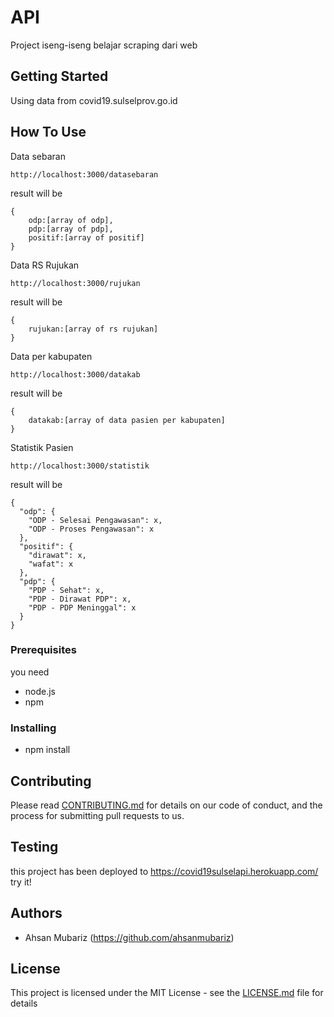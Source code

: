# API

Project iseng-iseng belajar scraping dari web

## Getting Started

Using data from covid19.sulselprov.go.id 

## How To Use

Data sebaran

```
http://localhost:3000/datasebaran
```
result will be
```
{
    odp:[array of odp],
    pdp:[array of pdp],
    positif:[array of positif]
}
```

Data RS Rujukan

```
http://localhost:3000/rujukan
```
result will be
```
{
    rujukan:[array of rs rujukan]
}
```

Data per kabupaten

```
http://localhost:3000/datakab
```
result will be
```
{
    datakab:[array of data pasien per kabupaten]
}
```

Statistik Pasien

```
http://localhost:3000/statistik
```
result will be
```
{
  "odp": {
    "ODP - Selesai Pengawasan": x,
    "ODP - Proses Pengawasan": x
  },
  "positif": {
    "dirawat": x,
    "wafat": x
  },
  "pdp": {
    "PDP - Sehat": x,
    "PDP - Dirawat PDP": x,
    "PDP - PDP Meninggal": x
  }
}
```

### Prerequisites

you need

- node.js
- npm

### Installing
- npm install

## Contributing

Please read [CONTRIBUTING.md](https://gist.github.com/PurpleBooth/b24679402957c63ec426) for details on our code of conduct, and the process for submitting pull requests to us.

## Testing

this project has been deployed to https://covid19sulselapi.herokuapp.com/ 
try it!

## Authors

* Ahsan Mubariz (https://github.com/ahsanmubariz)


## License

This project is licensed under the MIT License - see the [LICENSE.md](LICENSE.md) file for details
